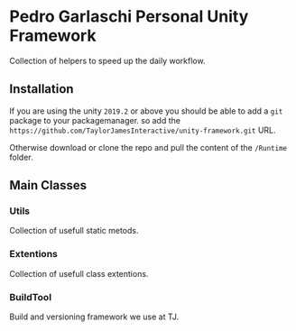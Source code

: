 # Pedro Garlaschi Personal Unity Framework
Collection of helpers to speed up the daily workflow.

## Installation
If you are using the unity `2019.2` or above you should be able to add a `git` package to your packagemanager. so add the `https://github.com/TaylorJamesInteractive/unity-framework.git` URL.

Otherwise download or clone the repo and pull the content of the `/Runtime` folder.

## Main Classes

### Utils
Collection of usefull static metods.

### Extentions
Collection of usefull class extentions. 

### BuildTool
Build and versioning framework we use at TJ.